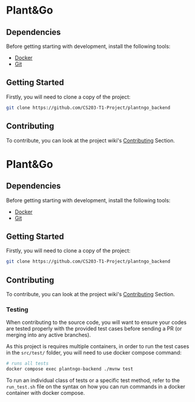 # Plant&Go

## Dependencies

Before getting starting with development, install the following tools:

- [Docker](https://www.docker.com/products/docker-desktop/)
- [Git](https://git-scm.com/downloads)

## Getting Started

Firstly, you will need to clone a copy of the project:

```bash
git clone https://github.com/CS203-T1-Project/plantngo_backend
```

## Contributing

To contribute, you can look at the project wiki's [Contributing](https://github.com/CS203-T1-Project/plantngo_backend/wiki/Contributing) Section.

# Plant&Go

## Dependencies

Before getting starting with development, install the following tools:

- [Docker](https://www.docker.com/products/docker-desktop/)
- [Git](https://git-scm.com/downloads)

## Getting Started

Firstly, you will need to clone a copy of the project:

```bash
git clone https://github.com/CS203-T1-Project/plantngo_backend
```

## Contributing

To contribute, you can look at the project wiki's [Contributing](https://github.com/CS203-T1-Project/plantngo_backend/wiki/Contributing) Section.

### Testing

When contributing to the source code, you will want to ensure your codes are tested properly with the provided test cases before sending a PR (or merging into any active branches).

As this project is requires multiple containers, in order to run the test cases in the `src/test/` folder, you will need to use docker compose command:

```bash
# runs all tests
docker compose exec plantngo-backend ./mvnw test
```

To run an individual class of tests or a specific test method, refer to the `run_test.sh` file on the syntax on how you can run commands in a docker container with docker compose.
